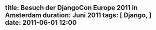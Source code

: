 title: Besuch der DjangoCon Europe 2011 in Amsterdam
duration: Juni 2011
tags: [ Django, ]
date: 2011-06-01 12:00
---